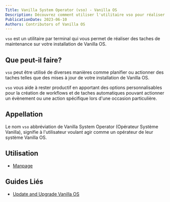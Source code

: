 ```yaml
---
Title: Vanilla System Operator (vso) - Vanilla OS
Description: Découvrez comment utiliser l'utilitaire vso pour réaliser des taches de maintenance sur Vanilla OS.
PublicationDate: 2023-06-10
Authors: Contributors of Vanilla OS
---
```


`vso` est un utilitaire par terminal qui vous permet de réaliser des taches de maintenance sur votre installation de Vanilla OS.

## Que peut-il faire?

`vso` peut être utilisé de diverses manières comme planifier ou actionner des taches telles que des mises à jour de votre installation de Vanilla OS.

`vso` vous aide à rester productif en apportant des options personnalisables pour la création de workflows et de taches automatiques pouvant actionner un évènement ou une action spécifique lors d'une occasion particulière.

## Appellation

Le nom `vso` abbréviation de Vanilla System Operator (Opérateur Système Vanilla), signifie à l'utilisateur voulant agir comme un opérateur de leur système Vanilla OS.

## Utilisation

- [Manpage](vso-manpage)

## Guides Liés

- [Update and Upgrade Vanilla OS](https://handbook.vanillaos.org/2022/12/10/updates.html)
